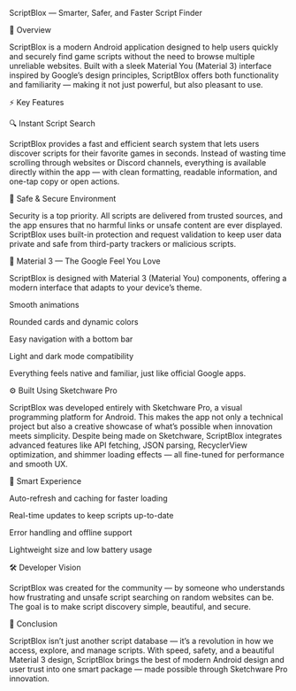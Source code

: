 ScriptBlox — Smarter, Safer, and Faster Script Finder

🌟 Overview

ScriptBlox is a modern Android application designed to help users quickly and securely find game scripts without the need to browse multiple unreliable websites. Built with a sleek Material You (Material 3) interface inspired by Google’s design principles, ScriptBlox offers both functionality and familiarity — making it not just powerful, but also pleasant to use.

⚡ Key Features

🔍 Instant Script Search

ScriptBlox provides a fast and efficient search system that lets users discover scripts for their favorite games in seconds. Instead of wasting time scrolling through websites or Discord channels, everything is available directly within the app — with clean formatting, readable information, and one-tap copy or open actions.

🔐 Safe & Secure Environment

Security is a top priority.
All scripts are delivered from trusted sources, and the app ensures that no harmful links or unsafe content are ever displayed. ScriptBlox uses built-in protection and request validation to keep user data private and safe from third-party trackers or malicious scripts.

🎨 Material 3 — The Google Feel You Love

ScriptBlox is designed with Material 3 (Material You) components, offering a modern interface that adapts to your device’s theme.

Smooth animations

Rounded cards and dynamic colors

Easy navigation with a bottom bar

Light and dark mode compatibility


Everything feels native and familiar, just like official Google apps.

⚙️ Built Using Sketchware Pro

ScriptBlox was developed entirely with Sketchware Pro, a visual programming platform for Android.
This makes the app not only a technical project but also a creative showcase of what’s possible when innovation meets simplicity. Despite being made on Sketchware, ScriptBlox integrates advanced features like API fetching, JSON parsing, RecyclerView optimization, and shimmer loading effects — all fine-tuned for performance and smooth UX.

🧠 Smart Experience

Auto-refresh and caching for faster loading

Real-time updates to keep scripts up-to-date

Error handling and offline support

Lightweight size and low battery usage


🛠️ Developer Vision

ScriptBlox was created for the community — by someone who understands how frustrating and unsafe script searching on random websites can be. The goal is to make script discovery simple, beautiful, and secure.

💬 Conclusion

ScriptBlox isn’t just another script database — it’s a revolution in how we access, explore, and manage scripts. With speed, safety, and a beautiful Material 3 design, ScriptBlox brings the best of modern Android design and user trust into one smart package — made possible through Sketchware Pro innovation.

